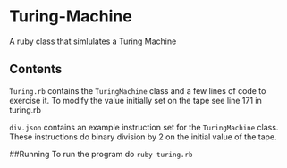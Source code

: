 # Turing-Machine
A ruby class that simlulates a Turing Machine

## Contents
`Turing.rb` contains the `TuringMachine` class and a few lines of code to exercise it. To modify the value initially set on the tape see line 171 in turing.rb

`div.json` contains an example instruction set for the `TuringMachine` class. These instructions do binary division by 2 on the initial value of the tape. 

##Running
To run the program do `ruby turing.rb`

